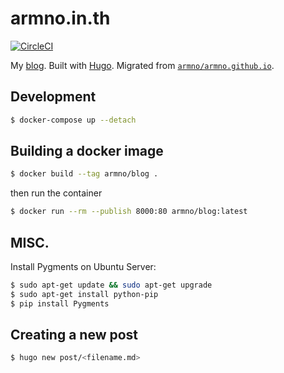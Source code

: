 # armno.in.th

[![CircleCI](https://circleci.com/gh/armno/blog/tree/master.svg?style=svg)](https://circleci.com/gh/armno/blog/tree/master)

My [blog](https://armno.in.th). Built with [Hugo](https://gohugo.io/). Migrated from [`armno/armno.github.io`](https://github.com/armno/armno.github.io).

## Development

```sh
$ docker-compose up --detach
```

## Building a docker image

```sh
$ docker build --tag armno/blog .
```

then run the container

```sh
$ docker run --rm --publish 8000:80 armno/blog:latest
```

## MISC.

Install Pygments on Ubuntu Server:

```sh
$ sudo apt-get update && sudo apt-get upgrade
$ sudo apt-get install python-pip
$ pip install Pygments
```

## Creating a new post

```sh
$ hugo new post/<filename.md>
```
